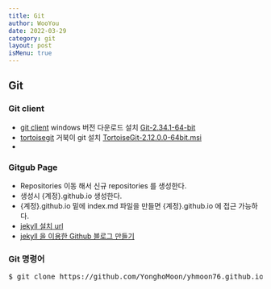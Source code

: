 ```yaml
---
title: Git
author: WooYou
date: 2022-03-29
category: git
layout: post
isMenu: true
---
```

## Git

### Git client

* [git client][git_client_url] windows 버전 다운로드 설치 [Git-2.34.1-64-bit][Git-2.34.1-64-bit_install]
* [tortoisegit][tortoisegit_url] 거북이 git 설치 [TortoiseGit-2.12.0.0-64bit.msi][TortoiseGit-2.12.0.0-64bit.msi_install]
*


[git_client_url]:https://www.git-scm.com/
[Git-2.34.1-64-bit_install]:./99_install
[tortoisegit_url]:https://tortoisegit.org/
[TortoiseGit-2.12.0.0-64bit.msi_install]:./99_install


### Gitgub Page
* Repositories 이동 해서 신규 repositories 를 생성한다.
* 생성시 {계정}.github.io 생성한다.
* {계정}.github.io 밑에 index.md 파일을 만들면 {계정}.github.io 에 접근 가능하다.
* [jekyll 설치 url](https://jekyllrb-ko.github.io/docs/)
* [jekyll 을 이용한 Github 블로그 만들기](http://labs.brandi.co.kr/2018/05/14/chunbs.html)

### Git 명령어
<pre>
$ git clone https://github.com/YonghoMoon/yhmoon76.github.io.git
</pre>